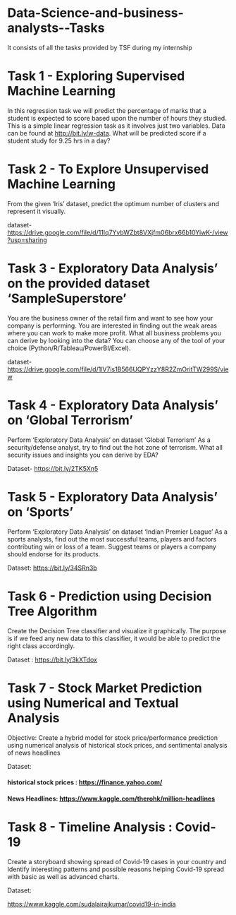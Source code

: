# Data-Science-and-business-analysts--Tasks
It consists of all the tasks provided by TSF during my internship


# Task 1 - Exploring Supervised Machine Learning
In this regression task we will predict the percentage of marks that a student is expected to score based upon the number of hours they studied.
This is a simple linear regression task as it involves just two variables. Data can be found at http://bit.ly/w-data.
What will be predicted score if a student study for 9.25 hrs in a day? 

# Task 2 - To Explore Unsupervised Machine Learning
From the given ‘Iris’ dataset, predict the optimum number of clusters and represent it visually.

dataset- https://drive.google.com/file/d/11Iq7YvbWZbt8VXjfm06brx66b10YiwK-/view?usp=sharing

# Task 3 - Exploratory Data Analysis’ on the provided dataset ‘SampleSuperstore’
You are the business owner of the retail firm and want to see how your company is performing. You are interested in finding out the weak areas where you can work to make more profit. What all business problems you can derive by looking into the data? You can choose any of the tool of your choice (Python/R/Tableau/PowerBI/Excel).

dataset-https://drive.google.com/file/d/1lV7is1B566UQPYzzY8R2ZmOritTW299S/view

# Task 4 - Exploratory Data Analysis’ on  ‘Global Terrorism’
Perform ‘Exploratory Data Analysis’ on dataset ‘Global Terrorism’
 As a security/defense analyst, try to find out the hot zone of terrorism.
 What all security issues and insights you can derive by EDA?

Dataset- https://bit.ly/2TK5Xn5

# Task 5 - Exploratory Data Analysis’ on  ‘Sports’

Perform ‘Exploratory Data Analysis’ on dataset ‘Indian Premier League’
 As a sports analysts, find out the most successful teams, players and factors
contributing win or loss of a team.
 Suggest teams or players a company should endorse for its products.
 
Dataset: https://bit.ly/34SRn3b


# Task 6 - Prediction using Decision Tree Algorithm

Create the Decision Tree classifier and visualize it graphically.
The purpose is if we feed any new data to this classifier, it would be able to
predict the right class accordingly.

Dataset : https://bit.ly/3kXTdox



# Task 7 - Stock Market Prediction using Numerical and Textual Analysis

Objective: Create a hybrid model for stock price/performance prediction
using numerical analysis of historical stock prices, and sentimental analysis of
news headlines

Dataset:
#### historical stock prices : https://finance.yahoo.com/
#### News Headlines: https://www.kaggle.com/therohk/million-headlines


# Task 8 - Timeline Analysis : Covid-19

Create a storyboard showing spread of Covid-19 cases in your country and Identify interesting patterns and possible reasons helping Covid-19 spread with
basic as well as advanced charts.

Dataset:

https://www.kaggle.com/sudalairajkumar/covid19-in-india
